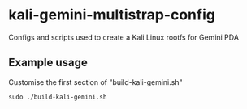 # kali-gemini-multistrap-config
Configs and scripts used to create a Kali Linux rootfs for Gemini PDA

## Example usage
Customise the first section of "build-kali-gemini.sh"
```
sudo ./build-kali-gemini.sh
```
